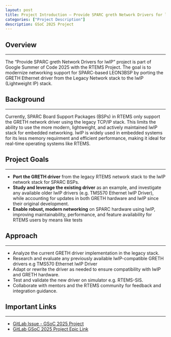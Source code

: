 ```yaml
---
layout: post
title: Project Introduction – Provide SPARC greth Network Drivers for lwIP
categories: ["Project Description"]
description: GSoC 2025 Project
---
```


## Overview
----------------------------------
The “Provide SPARC greth Network Drivers for lwIP” project is part of Google Summer of Code 2025 with the RTEMS Project. The goal is to modernize networking support for SPARC-based LEON3BSP by porting the GRETH Ethernet driver from the Legacy Network stack to the lwIP (Lightweight IP) stack.

## Background
----------------------------------
Currently, SPARC Board Support Packages (BSPs) in RTEMS only support the GRETH network driver using the legacy TCP/IP stack. This limits the ability to use the more modern, lightweight, and actively maintained lwIP stack for embedded networking. lwIP is widely used in embedded systems for its less memory requirment and efficient performance, making it ideal for real-time operating systems like RTEMS.

## Project Goals
----------------------------------
- **Port the GRETH driver** from the legacy RTEMS network stack to the lwIP network stack for SPARC BSPs.
- **Study and leverage the existing driver** as an example, and investigate any available older lwIP drivers (e.g. TMS570 Ethernet lwIP Driver), while accounting for updates in both GRETH hardware and lwIP since their original development.
- **Enable robust, modern networking** on SPARC hardware using lwIP, improving maintainability, performance, and feature availability for RTEMS users by means like tests

## Approach
----------------------------------
- Analyze the current GRETH driver implementation in the legacy stack.
- Research and evaluate any previously available lwIP-compatible GRETH drivers e.g TMS570 Ethernet lwIP Driver
- Adapt or rewrite the driver as needed to ensure compatibility with lwIP and GRETH hardware.
- Test and validate the new driver on simulator e.g. RTEMS-SIS.
- Collaborate with mentors and the RTEMS community for feedback and integration guidance.


## Important Links
----------------------------------
+ [GitLab Issue - GSoC 2025 Project](https://gitlab.rtems.org/rtems/programs/gsoc/-/issues/77)
+ [GitLab GSoC 2025 Project Epic Link](https://gitlab.rtems.org/groups/rtems/-/epics/28)

